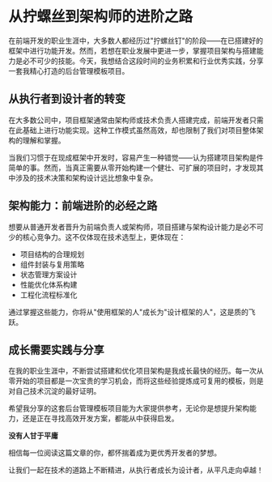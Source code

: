 # 从拧螺丝到架构师的进阶之路
在前端开发的职业生涯中，大多数人都经历过"拧螺丝钉"的阶段——在已搭建好的框架中进行功能开发。然而，若想在职业发展中更进一步，掌握项目架构与搭建能力是必不可少的技能。今天，我想结合这段时间的业务积累和行业优秀实践，分享一套我精心打造的后台管理模板项目。

## 从执行者到设计者的转变
在大多数公司中，项目框架通常由架构师或技术负责人搭建完成，前端开发者只需在此基础上进行功能实现。这种工作模式虽然高效，却也限制了我们对项目整体架构的理解和掌握。

当我们习惯于在现成框架中开发时，容易产生一种错觉——认为搭建项目架构是件简单的事。然而，当真正需要从零开始构建一个健壮、可扩展的项目时，才发现其中涉及的技术决策和架构设计远比想象中复杂。

## 架构能力：前端进阶的必经之路
想要从普通开发者晋升为前端负责人或架构师，项目搭建与架构设计能力是必不可少的核心竞争力。这不仅体现在技术选型上，更体现在：

- 项目结构的合理规划
- 组件封装与复用策略
- 状态管理方案设计
- 性能优化体系构建
- 工程化流程标准化
  
通过掌握这些能力，你将从"使用框架的人"成长为"设计框架的人"，这是质的飞跃。

## 成长需要实践与分享
在我的职业生涯中，不断尝试搭建和优化项目架构是我成长最快的经历。每一次从零开始的项目都是一次宝贵的学习机会，而将这些经验提炼成可复用的模板，则是对自己技术沉淀的最好证明。

希望我分享的这套后台管理模板项目能为大家提供参考，无论你是想提升架构能力，还是正在寻找高效开发方案，都能从中获得启发。

**没有人甘于平庸**

相信每一位阅读这篇文章的你，都怀揣着成为更优秀开发者的梦想。

让我们一起在技术的道路上不断精进，从执行者成长为设计者，从平凡走向卓越！